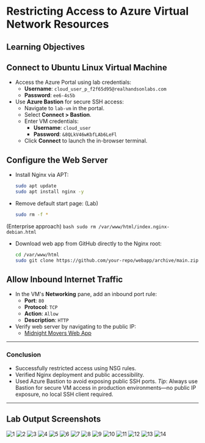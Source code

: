# Restricting Access to Azure Virtual Network Resources

## Learning Objectives

## **Connect to Ubuntu Linux Virtual Machine**
   - Access the Azure Portal using lab credentials:
     - **Username**: `cloud_user_p_f2f65d95@realhandsonlabs.com`
     - **Password**: `ee6-4s5b`
   - Use **Azure Bastion** for secure SSH access:
     - Navigate to `lab-vm` in the portal.
     - Select **Connect > Bastion**.
     - Enter VM credentials:
       - **Username**: `cloud_user`
       - **Password**: `&8QLkV46wKbfLAb6LeFl`
     - Click **Connect** to launch the in-browser terminal.

## **Configure the Web Server**
   - Install Nginx via APT:
     ```bash
     sudo apt update
     sudo apt install nginx -y
     ```
   - Remove default start page:
(Lab)    
     ```bash
     sudo rm -f *
     ```
(Enterprise approach)
     ```bash
     sudo rm /var/www/html/index.nginx-debian.html
     ```
   - Download web app from GitHub directly to the Nginx root:
     ```bash
     cd /var/www/html
     sudo git clone https://github.com/your-repo/webapp/archive/main.zip
     ```

## **Allow Inbound Internet Traffic**
   - In the VM's **Networking** pane, add an inbound port rule:
     - **Port**: `80`
     - **Protocol**: `TCP`
     - **Action**: `Allow`
     - **Description**: `HTTP`
   - Verify web server by navigating to the public IP:
     - [Midnight Movers Web App](http://4.157.247.143/)

---

### Conclusion

- Successfully restricted access using NSG rules.
- Verified Nginx deployment and public accessibility.
- Used Azure Bastion to avoid exposing public SSH ports.
*Tip*: Always use Bastion for secure VM access in production environments—no public IP exposure, no local SSH client required.

---

## Lab Output Screenshots

![1](https://github.com/user-attachments/assets/2810d4e2-3a29-4adb-baff-21164715beaa)
![2](https://github.com/user-attachments/assets/13cace56-54ac-4343-97cc-1da19da19a4f)
![3](https://github.com/user-attachments/assets/bac9c125-717e-4f6a-a85f-5b3793afe9d6)
![4](https://github.com/user-attachments/assets/9680bc7e-68e9-4f40-8904-37c732c48312)
![5](https://github.com/user-attachments/assets/ab5b97e3-2c57-4112-8217-232dc5d3ac1f)
![6](https://github.com/user-attachments/assets/cc98c982-af8b-438e-ad96-5178bf20f719)
![7](https://github.com/user-attachments/assets/a86148cc-1dbe-4414-a6dc-998a38ce79d0)
![8](https://github.com/user-attachments/assets/0efb5ef6-be60-4907-ab67-902f4986bd3c)
![9](https://github.com/user-attachments/assets/9e2343c0-95f1-4b16-a388-a59396b72aaa)
![10](https://github.com/user-attachments/assets/00547980-1ec5-4eac-a095-0a7358ac207c)
![11](https://github.com/user-attachments/assets/0531b3c2-9ee5-44ef-8eeb-611d6a476352)
![12](https://github.com/user-attachments/assets/4044461a-98ee-45ab-be5d-e49faa2599d6)
![13](https://github.com/user-attachments/assets/ec5f303c-962c-4cc6-bd4e-e3d846af0f8c)
![14](https://github.com/user-attachments/assets/35fce7f6-2b72-46f2-9a61-0d1bb9c67cbd)

